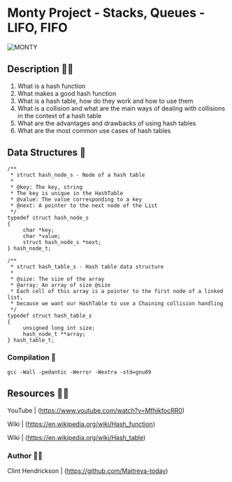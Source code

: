 # Monty Project - Stacks, Queues - LIFO, FIFO
![MONTY](https://www.icloud.com/photos/#0c6qURnKXgC7Y9UyX1f5W09HA)


## Description :teacher:

1. What is a hash function
2. What makes a good hash function
3. What is a hash table, how do they work and how to use them
4. What is a collision and what are the main ways of dealing with collisions in the context of a hash table
5. What are the advantages and drawbacks of using hash tables
6. What are the most common use cases of hash tables

## Data Structures :dna:

```
/**
 * struct hash_node_s - Node of a hash table
 *
 * @key: The key, string
 * The key is unique in the HashTable
 * @value: The value corresponding to a key
 * @next: A pointer to the next node of the List
 */
typedef struct hash_node_s
{
     char *key;
     char *value;
     struct hash_node_s *next;
} hash_node_t;

/**
 * struct hash_table_s - Hash table data structure
 *
 * @size: The size of the array
 * @array: An array of size @size
 * Each cell of this array is a pointer to the first node of a linked list,
 * because we want our HashTable to use a Chaining collision handling
 */
typedef struct hash_table_s
{
     unsigned long int size;
     hash_node_t **array;
} hash_table_t;
```

### Compilation :wrench:
```
gcc -Wall -pedantic -Werror -Wextra -std=gnu89
```

## Resources  :technologist:

YouTube  |  (https://www.youtube.com/watch?v=MfhjkfocRR0)

Wiki  |  (https://en.wikipedia.org/wiki/Hash_function)

Wiki  |  (https://en.wikipedia.org/wiki/Hash_table)


### Author :memo::pencil:
 
Clint Hendrickson | (https://github.com/Maitreya-today)
